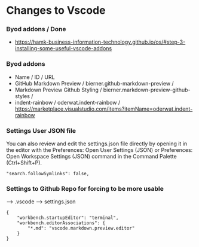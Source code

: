 # Changes to Vscode


### Byod addons / Done
* https://hamk-business-information-technology.github.io/os/#step-3-installing-some-useful-vscode-addons

### Byod addons 
* Name / ID / URL
* GitHub Markdown Preview / bierner.github-markdown-preview / 
* Markdown Preview Github Styling / bierner.markdown-preview-github-styles / 
* indent-rainbow / 	oderwat.indent-rainbow	/ https://marketplace.visualstudio.com/items?itemName=oderwat.indent-rainbow 

### Settings User JSON file
You can also review and edit the settings.json file directly by opening it in the editor with the Preferences: Open User Settings (JSON) or Preferences: Open Workspace Settings (JSON) command in the Command Palette (Ctrl+Shift+P).

    "search.followSymlinks": false,


### Settings to Github Repo for forcing to be more usable

--> .vscode --> settings.json 

    {
        "workbench.startupEditor": "terminal",
        "workbench.editorAssociations": {
            "*.md": "vscode.markdown.preview.editor"
        }
    }




